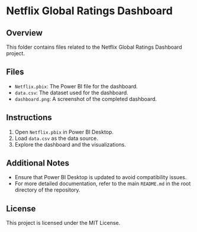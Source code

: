 # Netflix Global Ratings Dashboard

## Overview
This folder contains files related to the Netflix Global Ratings Dashboard project.

## Files
- `Netflix.pbix`: The Power BI file for the dashboard.
- `data.csv`: The dataset used for the dashboard.
- `dashboard.png`: A screenshot of the completed dashboard.

## Instructions
1. Open `Netflix.pbix` in Power BI Desktop.
2. Load `data.csv` as the data source.
3. Explore the dashboard and the visualizations.

## Additional Notes
- Ensure that Power BI Desktop is updated to avoid compatibility issues.
- For more detailed documentation, refer to the main `README.md` in the root directory of the repository.

## License
This project is licensed under the MIT License.
